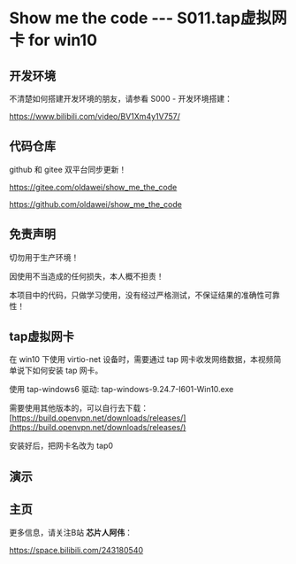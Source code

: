 # Show me the code --- S011.tap虚拟网卡 for win10

## 开发环境

不清楚如何搭建开发环境的朋友，请参看 S000 - 开发环境搭建：

https://www.bilibili.com/video/BV1Xm4y1V757/



## 代码仓库

github 和 gitee 双平台同步更新！

https://gitee.com/oldawei/show_me_the_code

https://github.com/oldawei/show_me_the_code



## 免责声明

切勿用于生产环境！

因使用不当造成的任何损失，本人概不担责！

本项目中的代码，只做学习使用，没有经过严格测试，不保证结果的准确性可靠性！



## tap虚拟网卡

在 win10 下使用 virtio-net 设备时，需要通过 tap 网卡收发网络数据，本视频简单说下如何安装 tap 网卡。

使用 tap-windows6 驱动: tap-windows-9.24.7-I601-Win10.exe

需要使用其他版本的，可以自行去下载：[https://build.openvpn.net/downloads/releases/](https://build.openvpn.net/downloads/releases/)

安装好后，把网卡名改为 tap0





## 演示





## 主页

更多信息，请关注B站 **芯片人阿伟**：

https://space.bilibili.com/243180540



